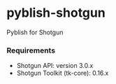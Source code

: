 # pyblish-shotgun
Pyblish for Shotgun

### Requirements

  - Shotgun API: version 3.0.x
  - Shotgun Toolkit (tk-core): 0.16.x
  



